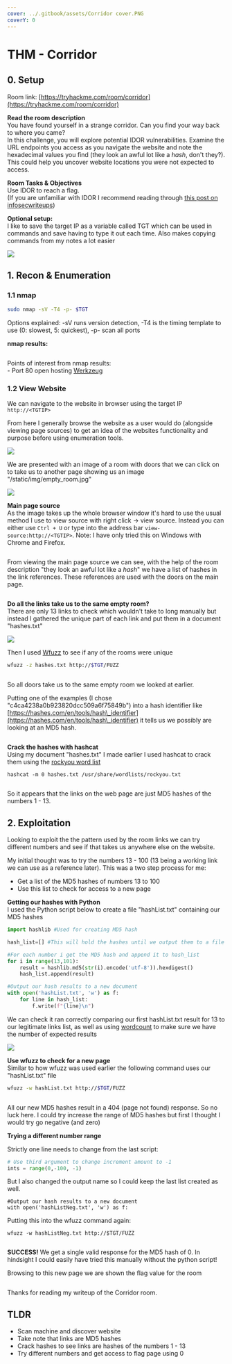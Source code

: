 ```yaml
---
cover: ../.gitbook/assets/Corridor cover.PNG
coverY: 0
---
```


# THM - Corridor

## 0. Setup

Room link: [https://tryhackme.com/room/corridor](https://tryhackme.com/room/corridor)

**Read the room description**\
You have found yourself in a strange corridor. Can you find your way back to where you came?\
In this challenge, you will explore potential IDOR vulnerabilities. Examine the URL endpoints you access as you navigate the website and note the hexadecimal values you find (they look an awful lot like a _hash_, don't they?). This could help you uncover website locations you were not expected to access.

**Room Tasks & Objectives**\
Use IDOR to reach a flag.\
(If you are unfamiliar with IDOR I recommend reading through [this post on infosecwriteups](https://infosecwriteups.com/what-is-idor-vulnerability-and-how-does-it-affect-you-85431d10f8fb))

**Optional setup:**\
I like to save the target IP as a variable called TGT which can be used in commands and save having to type it out each time. Also makes copying commands from my notes a lot easier

![](<../.gitbook/assets/echo target.PNG>)

## 1. Recon & Enumeration

### 1.1 nmap

```bash
sudo nmap -sV -T4 -p- $TGT
```

Options explained: -sV runs version detection, -T4 is the timing template to use (0: slowest, 5: quickest), -p- scan all ports

**nmap results:**

<figure><img src="../.gitbook/assets/namap results.PNG" alt=""><figcaption></figcaption></figure>

Points of interest from nmap results:\
\- Port 80 open hosting [Werkzeug](https://pypi.org/project/Werkzeug/)

### 1.2 View Website

We can navigate to the website in browser using the target IP `http://<TGTIP>`

From here I generally browse the website as a user would do (alongside viewing page sources) to get an idea of the websites functionality and purpose before using enumeration tools.

![](<../.gitbook/assets/main page black (1).png>)

We are presented with an image of a room with doors that we can click on to take us to another page showing us an image "/static/img/empty\_room.jpg"

![](../.gitbook/assets/empty\_room.jpg)

**Main page source**\
As the image takes up the whole browser window it's hard to use the usual method I use to view source with right click -> view source. Instead you can either use `Ctrl + U` or type into the address bar `view-source:http://<TGTIP>`. Note: I have only tried this on Windows with Chrome and Firefox.

<figure><img src="../.gitbook/assets/Main page source.PNG" alt=""><figcaption></figcaption></figure>

From viewing the main page source we can see, with the help of the room description "they look an awful lot like a _hash_" we have a list of hashes in the link references. These references are used with the doors on the main page.

<figure><img src="../.gitbook/assets/door links.png" alt=""><figcaption></figcaption></figure>

**Do all the links take us to the same empty room?**\
There are only 13 links to check which wouldn't take to long manually but instead I gathered the unique part of each link and put them in a document "hashes.txt"

![](../.gitbook/assets/hashesTXT.PNG)

Then I used [Wfuzz](https://wfuzz.readthedocs.io/en/latest/) to see if any of the rooms were unique

```bash
wfuzz -z hashes.txt http://$TGT/FUZZ
```

<figure><img src="../.gitbook/assets/wfuzz links.PNG" alt=""><figcaption></figcaption></figure>

So all doors take us to the same empty room we looked at earlier.

Putting one of the examples (I chose "c4ca4238a0b923820dcc509a6f75849b") into a hash identifier like [https://hashes.com/en/tools/hash\_identifier](https://hashes.com/en/tools/hash\_identifier) it tells us we possibly are looking at an MD5 hash.

<figure><img src="../.gitbook/assets/hash identifier.PNG" alt=""><figcaption></figcaption></figure>

**Crack the hashes with hashcat**\
Using my document "hashes.txt" I made earlier I used hashcat to crack them using the [rockyou word list](https://www.kali.org/tools/wordlists/)

```
hashcat -m 0 hashes.txt /usr/share/wordlists/rockyou.txt 
```

<figure><img src="../.gitbook/assets/hashcat.PNG" alt=""><figcaption></figcaption></figure>

So it appears that the links on the web page are just MD5 hashes of the numbers 1 - 13.

## 2. Exploitation

Looking to exploit the the pattern used by the room links we can try different numbers and see if that takes us anywhere else on the website.

My initial thought was to try the numbers 13 - 100 (13 being a working link we can use as a reference later). This was a two step process for me:

* Get a list of the MD5 hashes of numbers 13 to 100
* Use this list to check for access to a new page

**Getting our hashes with Python**\
I used the Python script below to create a file "hashList.txt" containing our MD5 hashes

```python
import hashlib #Used for creating MD5 hash

hash_list=[] #This will hold the hashes until we output them to a file

#For each number i get the MD5 hash and append it to hash_list
for i in range(13,101):
	result = hashlib.md5(str(i).encode('utf-8')).hexdigest()
	hash_list.append(result)

#Output our hash results to a new document
with open('hashList.txt', 'w') as f:
    for line in hash_list:
        f.write(f"{line}\n")
```

We can check it ran correctly comparing our first hashList.txt result for 13 to our legitimate links list, as well as using [wordcount](https://linux.die.net/man/1/wc) to make sure we have the number of expected results

![](<../.gitbook/assets/python check.PNG>)

**Use wfuzz to check for a new page**\
Similar to how wfuzz was used earlier the following command uses our "hashList.txt" file

```bash
wfuzz -w hashList.txt http://$TGT/FUZZ
```

<figure><img src="../.gitbook/assets/wfuzz pos.PNG" alt=""><figcaption></figcaption></figure>

All our new MD5 hashes result in a 404 (page not found) response. So no luck here. I could try increase the range of MD5 hashes but first I thought I would try go negative (and zero)

**Trying a different number range**

Strictly one line needs to change from the last script:

```python
# Use third argument to change increment amount to -1
ints = range(0,-100, -1)
```

But I also changed the output name so I could keep the last list created as well.

```
#Output our hash results to a new document
with open('hashListNeg.txt', 'w') as f:
```

Putting this into the wfuzz command again:

```
wfuzz -w hashListNeg.txt http://$TGT/FUZZ 
```

<figure><img src="../.gitbook/assets/wfuzz neg (1).PNG" alt=""><figcaption></figcaption></figure>

**SUCCESS!** We get a single valid response for the MD5 hash of 0. In hindsight I could easily have tried this manually without the python script!

Browsing to this new page we are shown the flag value for the room

<figure><img src="../.gitbook/assets/flag.PNG" alt=""><figcaption></figcaption></figure>

Thanks for reading my writeup of the Corridor room.

## TLDR

* Scan machine and discover website
* Take note that links are MD5 hashes
* Crack hashes to see links are hashes of the numbers 1 - 13
* Try different numbers and get access to flag page using 0
